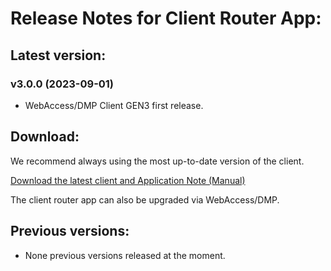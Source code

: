 # Release Notes for Client Router App: 

## Latest version:

### v3.0.0 (2023-09-01)
* WebAccess/DMP Client GEN3 first release.

## Download:

We recommend always using the most up-to-date version of the client.

[Download the latest client and Application Note (Manual)](https://icr.advantech.cz/products/software/user-modules#webaccessdmp-client)

The client router app can also be upgraded via WebAccess/DMP.


## Previous versions:

* None previous versions released at the moment.